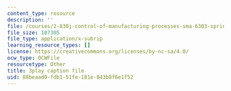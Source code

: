 ```yaml
---
content_type: resource
description: ''
file: /courses/2-830j-control-of-manufacturing-processes-sma-6303-spring-2008/88beaad0fdb151fe181e843b8f6e1f52_FuGcyIynuxg.srt
file_size: 107305
file_type: application/x-subrip
learning_resource_types: []
license: https://creativecommons.org/licenses/by-nc-sa/4.0/
ocw_type: OCWFile
resourcetype: Other
title: 3play caption file
uid: 88beaad0-fdb1-51fe-181e-843b8f6e1f52
---
```


